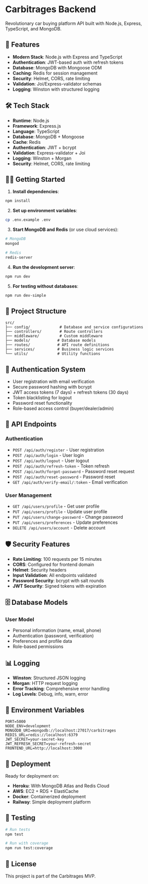 # Carbitrages Backend

Revolutionary car buying platform API built with Node.js, Express, TypeScript, and MongoDB.

## 🚀 Features

- **Modern Stack**: Node.js with Express and TypeScript
- **Authentication**: JWT-based auth with refresh tokens
- **Database**: MongoDB with Mongoose ODM
- **Caching**: Redis for session management
- **Security**: Helmet, CORS, rate limiting
- **Validation**: Joi/Express-validator schemas
- **Logging**: Winston with structured logging

## 🛠️ Tech Stack

- **Runtime**: Node.js
- **Framework**: Express.js
- **Language**: TypeScript
- **Database**: MongoDB + Mongoose
- **Cache**: Redis
- **Authentication**: JWT + bcrypt
- **Validation**: Express-validator + Joi
- **Logging**: Winston + Morgan
- **Security**: Helmet, CORS, rate limiting

## 🏃‍♂️ Getting Started

1. **Install dependencies**:
```bash
npm install
```

2. **Set up environment variables**:
```bash
cp .env.example .env
```

3. **Start MongoDB and Redis** (or use cloud services):
```bash
# MongoDB
mongod

# Redis
redis-server
```

4. **Run the development server**:
```bash
npm run dev
```

5. **For testing without databases**:
```bash
npm run dev-simple
```

## 📁 Project Structure

```
src/
├── config/             # Database and service configurations
├── controllers/        # Route controllers
├── middleware/         # Custom middleware
├── models/            # Database models
├── routes/            # API route definitions
├── services/          # Business logic services
└── utils/             # Utility functions
```

## 🔐 Authentication System

- User registration with email verification
- Secure password hashing with bcrypt
- JWT access tokens (7 days) + refresh tokens (30 days)
- Token blacklisting for logout
- Password reset functionality
- Role-based access control (buyer/dealer/admin)

## 📡 API Endpoints

### Authentication
- `POST /api/auth/register` - User registration
- `POST /api/auth/login` - User login
- `POST /api/auth/logout` - User logout
- `POST /api/auth/refresh-token` - Token refresh
- `POST /api/auth/forgot-password` - Password reset request
- `POST /api/auth/reset-password` - Password reset
- `GET /api/auth/verify-email/:token` - Email verification

### User Management
- `GET /api/users/profile` - Get user profile
- `PUT /api/users/profile` - Update user profile
- `PUT /api/users/change-password` - Change password
- `PUT /api/users/preferences` - Update preferences
- `DELETE /api/users/account` - Delete account

## 🛡️ Security Features

- **Rate Limiting**: 100 requests per 15 minutes
- **CORS**: Configured for frontend domain
- **Helmet**: Security headers
- **Input Validation**: All endpoints validated
- **Password Security**: bcrypt with salt rounds
- **JWT Security**: Signed tokens with expiration

## 🗄️ Database Models

### User Model
- Personal information (name, email, phone)
- Authentication (password, verification)
- Preferences and profile data
- Role-based permissions

## 📊 Logging

- **Winston**: Structured JSON logging
- **Morgan**: HTTP request logging
- **Error Tracking**: Comprehensive error handling
- **Log Levels**: Debug, info, warn, error

## 🔧 Environment Variables

```env
PORT=5000
NODE_ENV=development
MONGODB_URI=mongodb://localhost:27017/carbitrages
REDIS_URL=redis://localhost:6379
JWT_SECRET=your-secret-key
JWT_REFRESH_SECRET=your-refresh-secret
FRONTEND_URL=http://localhost:3000
```

## 🚀 Deployment

Ready for deployment on:
- **Heroku**: With MongoDB Atlas and Redis Cloud
- **AWS**: EC2 + RDS + ElastiCache
- **Docker**: Containerized deployment
- **Railway**: Simple deployment platform

## 🧪 Testing

```bash
# Run tests
npm test

# Run with coverage
npm run test:coverage
```

## 📄 License

This project is part of the Carbitrages MVP.

